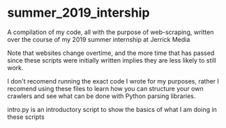 # summer_2019_intership
A compilation of my code, all with the purpose of web-scraping, written over the course of my 2019 summer internship at Jerrick Media


Note that websites change overtime, and the more time that has passed since these scripts were initially written implies they are less likely to still work. 

I don't recomend running the exact code I wrote for my purposes, rather I recomend using these files to learn how you can structure your own crawlers and see what can be done with Python parsing libraries.

intro.py is an introductory script to show the basics of what I am doing in these scripts
